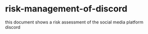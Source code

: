 # risk-management-of-discord
this document shows a risk assessment of the social media platform discord 
